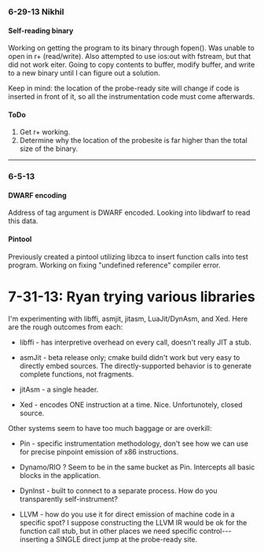 

### 6-29-13 Nikhil ###

#### Self-reading binary ####
Working on getting the program to its binary through fopen(). Was unable to open in r+ (read/write). Also attempted to use ios:out with fstream, but that did not work eiter. Going to copy contents to buffer, modify buffer, and write to a new binary until I can
figure out a solution.

Keep in mind: the location of the probe-ready site will change if code is inserted in front of
it, so all the instrumentation code must come afterwards.

#### ToDo ####
1. Get r+ working.
2. Determine why the location of the probesite is far higher than the total size of the binary.

------------------

### 6-5-13 ####

#### DWARF encoding ####
Address of tag argument is DWARF encoded. Looking into libdwarf to read this data.

#### Pintool ####
Previously created a pintool utilizing libzca to insert function calls into test program.
Working on fixing "undefined reference" compiler error.




7-31-13: Ryan trying various libraries
=================================================

I'm experimenting with libffi, asmjit, jitasm, LuaJit/DynAsm, and Xed.
Here are the rough outcomes from each:

  * libffi - has interpretive overhead on every call, doesn't really
    JIT a stub.
    
  * asmJit - beta release only; cmake build didn't work but very easy
             to directly embed sources.  The directly-supported
             behavior is to generate complete functions, not
             fragments.
  
  * jitAsm - a single header.

  * Xed - encodes ONE instruction at a time.  Nice.  Unfortunotely,
    closed source.


Other systems seem to have too much baggage or are overkill:

  * Pin - specific instrumentation methodology, don't see how
    we can use for precise pinpoint emission of x86 instructions.    
  * Dynamo/RIO ? Seem to be in the same bucket as Pin.  Intercepts all
    basic blocks in the application.
  * DynInst - built to connect to a separate process.  How do you
    transparently self-instrument?
    
  * LLVM - how do you use it for direct emission of machine code in a
    specific spot?  I suppose constructing the LLVM IR would be ok for
    the function call stub, but in other places we need specific
    control---inserting a SINGLE direct jump at the probe-ready site.


